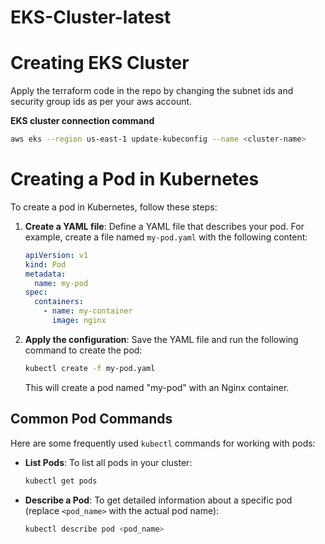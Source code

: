 # EKS-Cluster-latest

# Creating EKS Cluster

Apply the terraform code in the repo by changing the subnet ids and security group ids as per your aws account.

**EKS cluster connection command**
```bash
aws eks --region us-east-1 update-kubeconfig --name <cluster-name>
```

# Creating a Pod in Kubernetes

To create a pod in Kubernetes, follow these steps:

1. **Create a YAML file**: Define a YAML file that describes your pod. For example, create a file named `my-pod.yaml` with the following content:

    ```yaml
    apiVersion: v1
    kind: Pod
    metadata:
      name: my-pod
    spec:
      containers:
        - name: my-container
          image: nginx
    ```

2. **Apply the configuration**: Save the YAML file and run the following command to create the pod:

    ```bash
    kubectl create -f my-pod.yaml
    ```

   This will create a pod named "my-pod" with an Nginx container.

## Common Pod Commands

Here are some frequently used `kubectl` commands for working with pods:

- **List Pods**: To list all pods in your cluster:

    ```bash
    kubectl get pods
    ```

- **Describe a Pod**: To get detailed information about a specific pod (replace `<pod_name>` with the actual pod name):

    ```bash
    kubectl describe pod <pod_name>
    ```

